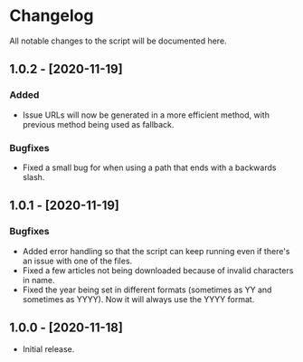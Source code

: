 # Changelog
All notable changes to the script will be documented here.

## 1.0.2 - [2020-11-19]
### Added
* Issue URLs will now be generated in a more efficient method, with previous method being used as fallback.

### Bugfixes
* Fixed a small bug for when using a path that ends with a backwards slash.

## 1.0.1 - [2020-11-19]
### Bugfixes
* Added error handling so that the script can keep running even if there's an issue with one of the files.
* Fixed a few articles not being downloaded because of invalid characters in name.
* Fixed the year being set in different formats (sometimes as YY and sometimes as YYYY). Now it will always use the YYYY format.

## 1.0.0 - [2020-11-18]
* Initial release.

